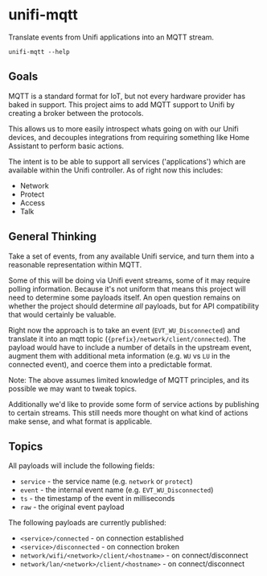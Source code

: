 # unifi-mqtt

Translate events from Unifi applications into an MQTT stream.

```shell
unifi-mqtt --help
```

## Goals

MQTT is a standard format for IoT, but not every hardware provider has baked in support. This project aims to add MQTT support to Unifi by creating a broker between the protocols.

This allows us to more easily introspect whats going on with our Unifi devices, and decouples integrations from requiring something like Home Assistant to perform basic actions.

The intent is to be able to support all services ('applications') which are available within the Unifi controller. As of right now this includes:

- Network
- Protect
- Access
- Talk

## General Thinking

Take a set of events, from any available Unifi service, and turn them into a reasonable representation within MQTT.

Some of this will be doing via Unifi event streams, some of it may require polling information. Because it's not uniform that means this project will need to determine some payloads itself. An open question remains on whether the project should determine _all_ payloads, but for API compatibility that would certainly be valuable.

Right now the approach is to take an event (`EVT_WU_Disconnected`) and translate it into an mqtt topic (`{prefix}/network/client/connected`). The payload would have to include a number of details in the upstream event, augment them with additional meta information (e.g. `WU` vs `LU` in the connected event), and coerce them into a predictable format.

Note: The above assumes limited knowledge of MQTT principles, and its possible we may want to tweak topics.

Additionally we'd like to provide some form of service actions by publishing to certain streams. This still needs more thought on what kind of actions make sense, and what format is applicable.

## Topics

All payloads will include the following fields:

- `service` - the service name (e.g. `network` or `protect`)
- `event` - the internal event name (e.g. `EVT_WU_Disconnected`)
- `ts` - the timestamp of the event in milliseconds
- `raw` - the original event payload

The following payloads are currently published:

- `<service>/connected` - on connection established
- `<service>/disconnected` - on connection broken
- `network/wifi/<network>/client/<hostname>` - on connect/disconnect
- `network/lan/<network>/client/<hostname>` - on connect/disconnect
